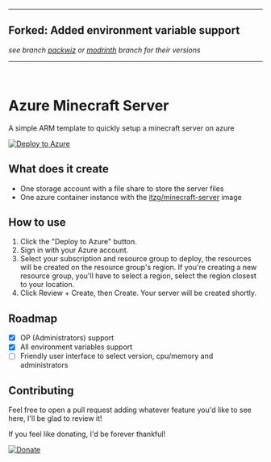 ____________
## **Forked:** Added environment variable support  
*see branch [packwiz](https://github.com/GeoDerp/azure-minecraft-server/tree/packwiz) or [modrinth](https://github.com/GeoDerp/azure-minecraft-server/tree/modrinth) branch for their versions*
____________
<br>

# Azure Minecraft Server

A simple ARM template to quickly setup a minecraft server on azure

[![Deploy to Azure](https://aka.ms/deploytoazurebutton)](https://portal.azure.com/#create/Microsoft.Template/uri/https%3A%2F%2Fraw.githubusercontent.com%2FGeoDerp%2Fazure-minecraft-server%2FVanilla%2Ftemplates%2Fitzg-minecraft-server.json)

## What does it create

- One storage account with a file share to store the server files
- One azure container instance with the [itzg/minecraft-server](https://hub.docker.com/r/itzg/minecraft-server) image

## How to use

1. Click the "Deploy to Azure" button.
2. Sign in with your Azure account.
3. Select your subscription and resource group to deploy, the resources will be created on the resource group's region. If you're creating a new resource group, you'll have to select a region, select the region closest to your location.
4. Click Review + Create, then Create. Your server will be created shortly.

## Roadmap

- [x] OP (Administrators) support
- [x] All environment variables support
- [ ] Friendly user interface to select version, cpu/memory and administrators

## Contributing

Feel free to open a pull request adding whatever feature you'd like to see here, I'll be glad to review it!

If you feel like donating, I'd be forever thankful!

[![Donate](https://www.paypalobjects.com/en_US/i/btn/btn_donate_SM.gif)](https://www.paypal.com/cgi-bin/webscr?cmd=_donations&business=ZZYJ94ADD9VLW&currency_code=BRL&source=url)
